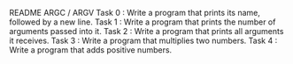 README ARGC / ARGV
Task 0 : Write a program that prints its name, followed by a new line.
Task 1 : Write a program that prints the number of arguments passed into it.
Task 2 : Write a program that prints all arguments it receives.
Task 3 : Write a program that multiplies two numbers.
Task 4 : Write a program that adds positive numbers.